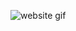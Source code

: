 ![website gif](https://github.com/PunchPotato/Calorie-Tracking-Web-App/assets/119630204/f5ef3f21-f6ca-4f19-8caa-b7e592d67dcb)
